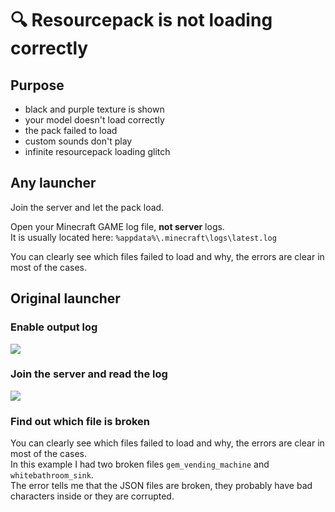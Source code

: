 # 🔍 Resourcepack is not loading correctly

## Purpose

* black and purple texture is shown
* your model doesn't load correctly
* the pack failed to load
* custom sounds don't play
* infinite resourcepack loading glitch

## Any launcher

Join the server and let the pack load.

Open your Minecraft GAME log file, **not server** logs.\
It is usually located here: `%appdata%\.minecraft\logs\latest.log`&#x20;

You can clearly see which files failed to load and why, the errors are clear in most of the cases.

## Original launcher

### Enable output log

![](../.gitbook/assets/image\_\(135\).png)

### Join the server and read the log

![](<../.gitbook/assets/json\_errors (1) (1) (2).png>)

### Find out which file is broken

You can clearly see which files failed to load and why, the errors are clear in most of the cases.\
In this example I had two broken files `gem_vending_machine` and `whitebathroom_sink`.\
The error tells me that the JSON files are broken, they probably have bad characters inside or they are corrupted.
